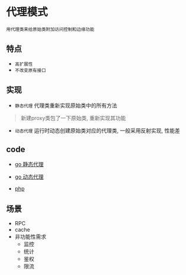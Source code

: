 # 代理模式

    用代理类来给原始类附加访问控制和边缘功能

## 特点

- `高扩展性`
- `不改变原有接口`

## 实现

- `静态代理` 代理类重新实现原始类中的所有方法

> 新建proxy类包了一下原始类, 重新实现其功能

- `动态代理` 运行时动态创建原始类对应的代理类, 一般采用反射实现, 性能差

## code

- [go 静态代理](src/go/dp/proxy-static.go)
- [go 动态代理](src/go/dp/proxy-dynamic.go)

- [php](src/php_design_patterns/proxy/proxy.php)

## 场景

- RPC
- cache
- 非功能性需求
  - 监控
  - 统计
  - 鉴权
  - 限流